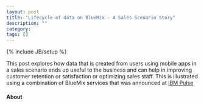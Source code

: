 ```yaml
---
layout: post
title: "Lifecycle of data on BlueMix - A Sales Scenario Story"
description: ""
category: 
tags: []
---
```

{% include JB/setup %}

This post explores how data that is created from users using mobile apps in a sales scenario ends up useful to the business and can help in improving customer retention or satisfaction or optimizing sales staff. This is illustrated using a combination of BlueMix services that was announced at [IBM Pulse](http://www.youtube.com/watch?v=EoItVuWzg7U)

#### About